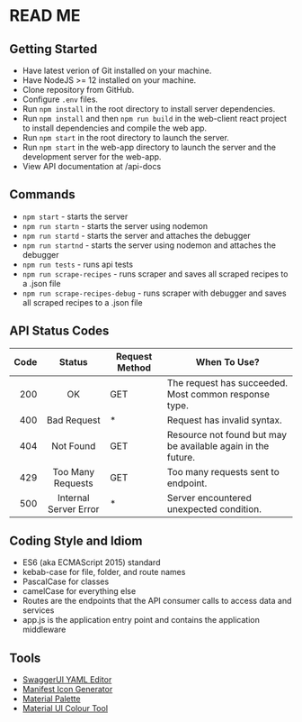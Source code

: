 # READ ME

## Getting Started

- Have latest verion of Git installed on your machine.
- Have NodeJS >= 12 installed on your machine.
- Clone repository from GitHub.
- Configure `.env` files.
- Run `npm install` in the root directory to install server dependencies.
- Run `npm install` and then `npm run build` in the web-client react project to install dependencies and compile the web app.
- Run `npm start` in the root directory to launch the server.
- Run `npm start` in the web-app directory to launch the server and the development server for the web-app.
- View API documentation at /api-docs

## Commands

- `npm start` - starts the server
- `npm run startn` - starts the server using nodemon
- `npm run startd` - starts the server and attaches the debugger
- `npm run startnd` - starts the server using nodemon and attaches the debugger
- `npm run tests` - runs api tests
- `npm run scrape-recipes` - runs scraper and saves all scraped recipes to a .json file
- `npm run scrape-recipes-debug` - runs scraper with debugger and saves all scraped recipes to a .json file

## API Status Codes

| Code |        Status         | Request Method | When To Use?                                                 |
| ---: | :-------------------: | -------------- | ------------------------------------------------------------ |
|  200 |          OK           | GET            | The request has succeeded. Most common response type.        |
|  400 |      Bad Request      | \*             | Request has invalid syntax.                                  |
|  404 |       Not Found       | GET            | Resource not found but may be available again in the future. |
|  429 |   Too Many Requests   | GET            | Too many requests sent to endpoint.                          |
|  500 | Internal Server Error | \*             | Server encountered unexpected condition.                     |

## Coding Style and Idiom

- ES6 (aka ECMAScript 2015) standard
- kebab-case for file, folder, and route names
- PascalCase for classes
- camelCase for everything else
- Routes are the endpoints that the API consumer calls to access data and services
- app.js is the application entry point and contains the application middleware

## Tools

- [SwaggerUI YAML Editor](https://editor.swagger.io/)
- [Manifest Icon Generator](https://realfavicongenerator.net/)
- [Material Palette](https://www.materialpalette.com/)
- [Material UI Colour Tool](https://material.io/resources/color/#!/?view.left=0&view.right=0)
